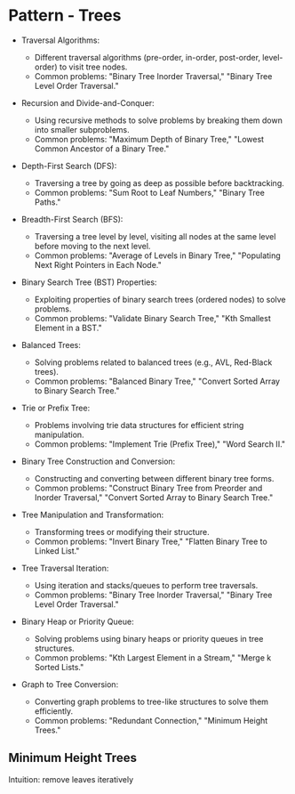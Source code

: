 # Pattern - Trees

- Traversal Algorithms:
    * Different traversal algorithms (pre-order, in-order, post-order, level-order) to visit tree nodes.
    * Common problems: "Binary Tree Inorder Traversal," "Binary Tree Level Order Traversal."

- Recursion and Divide-and-Conquer:
    * Using recursive methods to solve problems by breaking them down into smaller subproblems.
    * Common problems: "Maximum Depth of Binary Tree," "Lowest Common Ancestor of a Binary Tree."

- Depth-First Search (DFS):
    * Traversing a tree by going as deep as possible before backtracking.
    * Common problems: "Sum Root to Leaf Numbers," "Binary Tree Paths."

- Breadth-First Search (BFS):
    * Traversing a tree level by level, visiting all nodes at the same level before moving to the next level.
    * Common problems: "Average of Levels in Binary Tree," "Populating Next Right Pointers in Each Node."

- Binary Search Tree (BST) Properties:
    * Exploiting properties of binary search trees (ordered nodes) to solve problems.
    * Common problems: "Validate Binary Search Tree," "Kth Smallest Element in a BST."

- Balanced Trees:
    * Solving problems related to balanced trees (e.g., AVL, Red-Black trees).
    * Common problems: "Balanced Binary Tree," "Convert Sorted Array to Binary Search Tree."

- Trie or Prefix Tree:
    * Problems involving trie data structures for efficient string manipulation.
    * Common problems: "Implement Trie (Prefix Tree)," "Word Search II."

- Binary Tree Construction and Conversion:
    * Constructing and converting between different binary tree forms.
    * Common problems: "Construct Binary Tree from Preorder and Inorder Traversal," "Convert Sorted Array to Binary Search Tree."

- Tree Manipulation and Transformation:
    * Transforming trees or modifying their structure.
    * Common problems: "Invert Binary Tree," "Flatten Binary Tree to Linked List."

- Tree Traversal Iteration:
    * Using iteration and stacks/queues to perform tree traversals.
    * Common problems: "Binary Tree Inorder Traversal," "Binary Tree Level Order Traversal."

- Binary Heap or Priority Queue:
    * Solving problems using binary heaps or priority queues in tree structures.
    * Common problems: "Kth Largest Element in a Stream," "Merge k Sorted Lists."

- Graph to Tree Conversion:
    * Converting graph problems to tree-like structures to solve them efficiently.
    * Common problems: "Redundant Connection," "Minimum Height Trees."

## Minimum Height Trees

Intuition: remove leaves iteratively

